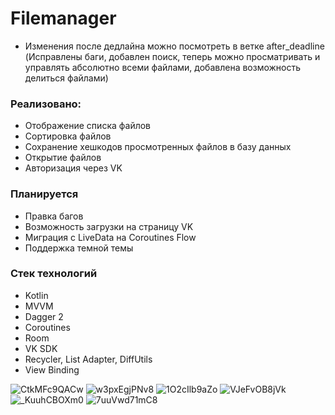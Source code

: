 # Filemanager

* Изменения после дедлайна можно посмотреть в ветке after_deadline (Исправлены баги, добавлен поиск, теперь можно просматривать и управлять абсолютно всеми файлами, добавлена возможность делиться файлами)

### Реализовано:
* Отображение списка файлов
* Сортировка файлов
* Сохранение хешкодов просмотренных файлов в базу данных
* Открытие файлов
* Авторизация через VK

### Планируется 
* Правка багов
* Возможность загрузки на страницу VK
* Миграция с LiveData на Coroutines Flow
* Поддержка темной темы

### Стек технологий
* Kotlin
* MVVM
* Dagger 2
* Coroutines
* Room
* VK SDK
* Recycler, List Adapter, DiffUtils
* View Binding

![CtkMFc9QACw](https://github.com/zyzzois/FilemanagerApp/assets/53741925/d90d0298-e209-4171-a6bd-f65e7975bb62)
![w3pxEgjPNv8](https://github.com/zyzzois/FilemanagerApp/assets/53741925/ce0c8156-a0d5-4f30-b443-a7f261a1b60f)
![1O2cIlb9aZo](https://github.com/zyzzois/FilemanagerApp/assets/53741925/4ed17049-b539-43b0-8bf1-4ffc73c94cb9)
![VJeFvOB8jVk](https://github.com/zyzzois/FilemanagerApp/assets/53741925/709e28af-7aed-463b-a518-8dda4562d22c)
![_KuuhCBOXm0](https://github.com/zyzzois/FilemanagerApp/assets/53741925/24906f6d-8d75-4732-9ce6-ef6199013688)
![7uuVwd71mC8](https://github.com/zyzzois/FilemanagerApp/assets/53741925/fc7dfdf9-3a1f-4040-820c-ef242b9ae85e)

